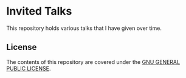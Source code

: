 # Invited Talks

This repository holds various talks that I have given over time.



## License

The contents of this repository are covered under the [GNU GENERAL PUBLIC LICENSE](License.md).
